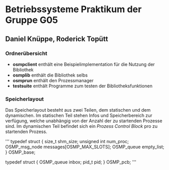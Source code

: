# Betriebssysteme Praktikum der Gruppe G05
## Daniel Knüppe, Roderick Topütt

### Ordnerübersicht 

* **osmpclient** enthält eine Beispielimplementation für die Nutzung der Bibliothek
* **osmplib** enthält die Bibliothek selbs
* **osmprun** enthält den Prozessmanager
* **testsuite** enthält Programme zum testen der Bibliotheksfunktionen


### Speicherlayout

Das Speicherlayout besteht aus zwei Teilen, dem statischen und dem dynamischen.
Im statischen Teil stehen Infos und Speicherbereich zur verfügung, welche unabhängig
von der Anzahl der zu startenden Prozesse sind. Im dynamischen Teil befindet sich
ein *Prozess Control Block* pro zu startenden Prozess.

'''
typedef struct {
    size_t shm_size;
    unsigned int num_proc;
    OSMP_msg_node messages[OSMP_MAX_SLOTS];
    OSMP_queue empty_list;
} OSMP_base;

typedef struct {
    OSMP_queue inbox;
    pid_t pid;
} OSMP_pcb;
'''
